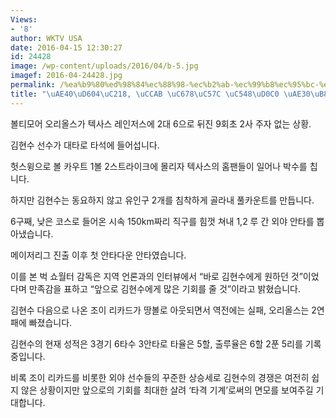 ```yaml
---
Views:
- '8'
author: WKTV USA
date: 2016-04-15 12:30:27
id: 24428
image: /wp-content/uploads/2016/04/b-5.jpg
imagef: 2016-04-24428.jpg
permalink: /%ea%b9%80%ed%98%84%ec%88%98-%ec%b2%ab-%ec%99%b8%ec%95%bc-%ec%95%88%ed%83%80-%ea%b8%b0%eb%a1%9d/
title: "\uAE40\uD604\uC218, \uCCAB \uC678\uC57C \uC548\uD0C0 \uAE30\uB85D"
---
```


볼티모어 오리올스가 텍사스 레인저스에 2대 6으로 뒤진 9회초 2사 주자 없는 상황.

김현수 선수가 대타로 타석에 들어섭니다.

헛스윙으로 볼 카우트 1볼 2스트라이크에 몰리자 텍사스의 홈팬들이 일어나 박수를 칩니다.

하지만 김현수는 동요하지 않고 유인구 2개를 침착하게 골라내 풀카운트를 만듭니다.

6구째, 낮은 코스로 들어온 시속 150km짜리 직구를 힘껏 쳐내 1,2 루 간 외야 안타를 뽑아냈습니다.

메이저리그 진출 이후 첫 안타다운 안타였습니다.

이를 본 벅 쇼월터 감독은 지역 언론과의 인터뷰에서 “바로 김현수에게 원하던 것”이었다며 만족감을 표하고 “앞으로 김현수에게 많은 기회를 줄 것”이라고 밝혔습니다.

김현수 다음으로 나온 조이 리카드가 땅볼로 아웃되면서 역전에는 실패, 오리올스는 2연패에 빠졌습니다.

김현수의 현재 성적은 3경기 6타수 3안타로 타율은 5할, 출루율은 6할 2푼 5리를 기록 중입니다.

비록 조이 리카드를 비롯한 외야 선수들의 꾸준한 상승세로 김현수의 경쟁은 여전히 쉽지 않은 상황이지만 앞으로의 기회를 최대한 살려 ‘타격 기계’로써의 면모를 보여주길 기대합니다.